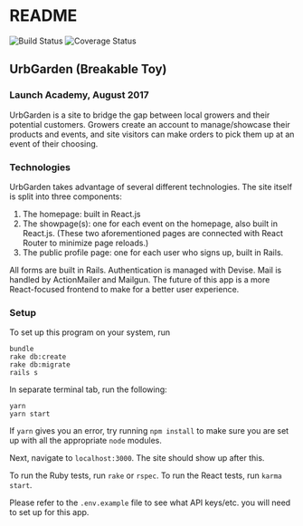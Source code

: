 # README

![Build Status](https://codeship.com/projects/739dd330-584a-0135-ffa5-0a1b085fd2b6/status?branch=master)
![Coverage Status](https://coveralls.io/repos/eliza-jane/urbgarden/badge.png)

## UrbGarden (Breakable Toy)
### Launch Academy, August 2017

UrbGarden is a site to bridge the gap between local growers and their potential customers. Growers create an account to manage/showcase their products and events, and site visitors can make orders to pick them up at an event of their choosing.

### Technologies

UrbGarden takes advantage of several different technologies. The site itself is split into three components:

1. The homepage: built in React.js
2. The showpage(s): one for each event on the homepage, also built in React.js. (These two aforementioned pages are connected with React Router to minimize page reloads.)
3. The public profile page: one for each user who signs up, built in Rails.

All forms are built in Rails. Authentication is managed with Devise. Mail is handled by ActionMailer and Mailgun. The future of this app is a more React-focused frontend to make for a better user experience.

### Setup

To set up this program on your system, run

```
bundle
rake db:create
rake db:migrate
rails s
```

In separate terminal tab, run the following:

```
yarn
yarn start
```

If `yarn` gives you an error, try running `npm install` to make sure you are set up with all the appropriate `node` modules.


Next, navigate to `localhost:3000`. The site should show up after this.

To run the Ruby tests, run `rake` or `rspec`.
To run the React tests, run `karma start`.

Please refer to the `.env.example` file to see what API keys/etc. you will need to set up for this app.

